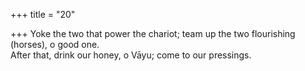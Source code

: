 +++
title = "20"

+++
Yoke the two that power the chariot; team up the two flourishing  (horses), o good one.  
After that, drink our honey, o Vāyu; come to our pressings.  